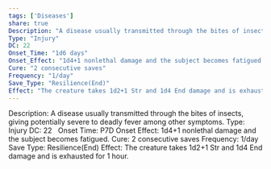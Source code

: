 ```yaml
---
tags: ['Diseases']
share: true
Description: "A disease usually transmitted through the bites of insects, giving potentially severe to deadly fever among other symptoms."
Type: "Injury"
DC: 22  
Onset_Time: "1d6 days"
Onset_Effect: "1d4+1 nonlethal damage and the subject becomes fatigued."
Cure: "2 consecutive saves"
Frequency: "1/day"
Save_Type: "Resilience(End)"
Effect: "The creature takes 1d2+1 Str and 1d4 End damage and is exhausted for 1 hour."
---
```

Description: A disease usually transmitted through the bites of insects, giving potentially severe to deadly fever among other symptoms.
Type: Injury
DC: 22  
Onset Time: P7D
Onset Effect: 1d4+1 nonlethal damage and the subject becomes fatigued.
Cure: 2 consecutive saves
Frequency: 1/day
Save Type: Resilience(End)
Effect: The creature takes 1d2+1 Str and 1d4 End damage and is exhausted for 1 hour.